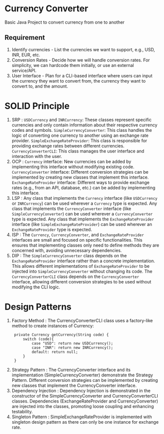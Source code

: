 # Currency Converter

Basic Java Project to convert currency from one to another

## Requirement
1. Identify currencies - List the currencies we want to support, e.g., USD, INR, EUR, etc.
2. Conversion Rates - Decide how we will handle conversion rates. For simplicity, we can hardcode them initially, or use an external service/API.
3. User Interface - Plan for a CLI-based interface where users can input the currency they want to convert from, the currency they want to convert to, and the amount.

# SOLID Principle
1. SRP : 
   `USDCurrency` and `INRCurrency`: These classes represent specific currencies and only contain information about their respective currency codes and symbols.
   `SimpleCurrencyConverter`: This class handles the logic of converting one currency to another using an exchange rate provider.
   `SimpleExchangeRateProvider`: This class is responsible for providing exchange rates between different currencies.
   `CurrencyConverterCLI`: This class manages the user interface and interaction with the user.
2. OCP :
   `Currency` interface: New currencies can be added by implementing this interface without modifying existing code.
   `CurrencyConverter` interface: Different conversion strategies can be implemented by creating new classes that implement this interface.
   `ExchangeRateProvider` interface: Different ways to provide exchange rates (e.g., from an API, database, etc.) can be added by implementing this interface.
3. LSP :
   Any class that implements the `Currency` interface (like `USDCurrency` or `INRCurrency`) can be used wherever a `Currency` type is expected.
   Any class that implements the `CurrencyConverter` interface (like `SimpleCurrencyConverter`) can be used wherever a `CurrencyConverter` type is expected.
   Any class that implements the `ExchangeRateProvider` interface (like `SimpleExchangeRateProvider`) can be used wherever an `ExchangeRateProvider` type is expected.
4. ISP :
   The `Currency`, `CurrencyConverter`, and `ExchangeRateProvider` interfaces are small and focused on specific functionalities. 
   This ensures that implementing classes only need to define methods they are concerned with, avoiding unnecessary dependencies.
5. DIP :
   The `SimpleCurrencyConverter` class depends on the `ExchangeRateProvider` interface rather than a concrete implementation. This allows different implementations of `ExchangeRateProvider` to be injected into `SimpleCurrencyConverter` without changing its code.
   The `CurrencyConverterCLI` class depends on the `CurrencyConverter` interface, allowing different conversion strategies to be used without modifying the CLI logic.

# Design Patterns
1. Factory Method : The CurrencyConverterCLI class uses a factory-like method to create instances of Currency:
   ```
    private Currency getCurrency(String code) {
        switch (code){
            case "USD": return new USDCurrency();
            case "INR": return new INRCurrency();
            default: return null;
        }
    }
   ```
2. Strategy Pattern : The CurrencyConverter interface and its implementation (SimpleCurrencyConverter) demonstrate the Strategy Pattern. Different conversion strategies can be implemented by creating new classes that implement the CurrencyConverter interface.
3. Dependency Injection : Dependency Injection is demonstrated in the constructor of the SimpleCurrencyConverter and CurrencyConverterCLI classes. Dependencies (ExchangeRateProvider and CurrencyConverter) are injected into the classes, promoting loose coupling and enhancing testability.
4. Singleton Pattern : SimpleExchangeRateProvider is implemented with singleton design pattern as there can only be one instance for exchange rate.

